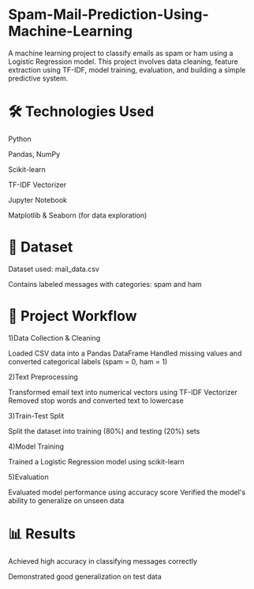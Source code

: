 # Spam-Mail-Prediction-Using-Machine-Learning
A machine learning project to classify emails as spam or ham using a Logistic Regression model. This project involves data cleaning, feature extraction using TF-IDF, model training, evaluation, and building a simple predictive system.

# 🛠️ Technologies Used
Python

Pandas, NumPy

Scikit-learn

TF-IDF Vectorizer

Jupyter Notebook

Matplotlib & Seaborn (for data exploration)

# 📁 Dataset

Dataset used: mail_data.csv

Contains labeled messages with categories: spam and ham

# 🚀 Project Workflow

1)Data Collection & Cleaning

Loaded CSV data into a Pandas DataFrame
Handled missing values and converted categorical labels (spam = 0, ham = 1)

2)Text Preprocessing

Transformed email text into numerical vectors using TF-IDF Vectorizer
Removed stop words and converted text to lowercase

3)Train-Test Split

Split the dataset into training (80%) and testing (20%) sets

4)Model Training

Trained a Logistic Regression model using scikit-learn

5)Evaluation

Evaluated model performance using accuracy score
Verified the model's ability to generalize on unseen data

# 📊 Results

Achieved high accuracy in classifying messages correctly

Demonstrated good generalization on test data

